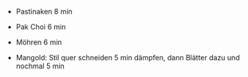 * Pastinaken 8 min

* Pak Choi 6 min

* Möhren 6 min

* Mangold: Stil quer schneiden 5 min dämpfen, dann Blätter dazu und nochmal 5 min
